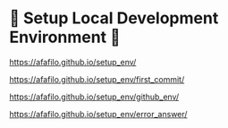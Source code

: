 # 🌟 **Setup Local Development Environment** 🌟

https://afafilo.github.io/setup_env/

https://afafilo.github.io/setup_env/first_commit/

https://afafilo.github.io/setup_env/github_env/

https://afafilo.github.io/setup_env/error_answer/ 
